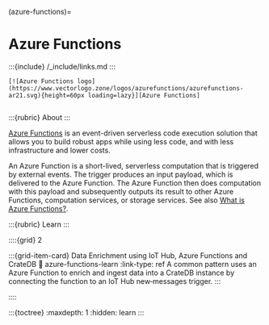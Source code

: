 (azure-functions)=
# Azure Functions

:::{include} /_include/links.md
:::

```{div} .float-right
[![Azure Functions logo](https://www.vectorlogo.zone/logos/azurefunctions/azurefunctions-ar21.svg){height=60px loading=lazy}][Azure Functions]
```
```{div} .clearfix
```

:::{rubric} About
:::

[Azure Functions] is an event-driven serverless code execution solution that
allows you to build robust apps while using less code, and with less
infrastructure and lower costs.

An Azure Function is a short-lived, serverless computation that is triggered
by external events. The trigger produces an input payload, which is delivered
to the Azure Function. The Azure Function then does computation with this
payload and subsequently outputs its result to other Azure Functions, computation
services, or storage services. See also [What is Azure Functions?].

:::{rubric} Learn
:::

::::{grid} 2

:::{grid-item-card} Data Enrichment using IoT Hub, Azure Functions and CrateDB
:link: azure-functions-learn
:link-type: ref
A common pattern uses an Azure Function to enrich and ingest data
into a CrateDB instance by connecting the function to an IoT Hub
new‑messages trigger.
:::

::::


:::{toctree}
:maxdepth: 1
:hidden:
learn
:::


[Azure Functions]: https://azure.microsoft.com/en-us/products/functions
[What is Azure Functions?]: https://learn.microsoft.com/en-us/azure/azure-functions/functions-overview
